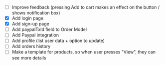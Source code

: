 - [ ] Improve feedback (pressing Add to cart makes an effect on the button / shows notification box)
- [x] Add login page
- [x] Add sign-up page
- [ ] Add paypalTxId field to Order Model
- [ ] Add Paypal integration
- [ ] Add profile (list user data + option to update)
- [ ] Add orders history
- [ ] Make a template for products, so when user presses "View", they can see more details